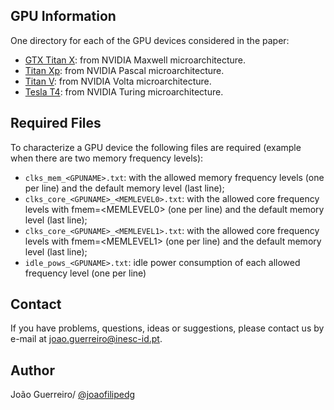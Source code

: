 ## GPU Information

One directory for each of the GPU devices considered in the paper:

* [GTX Titan X](https://github.com/hpc-ulisboa/gpuPTXModel/tree/master/gpu_info/gtxtitanx): from NVIDIA Maxwell microarchitecture.
* [Titan Xp](https://github.com/hpc-ulisboa/gpuPTXModel/tree/master/gpu_info/titanxp): from NVIDIA Pascal microarchitecture.
* [Titan V](https://github.com/hpc-ulisboa/gpuPTXModel/tree/master/gpu_info/titanv): from NVIDIA Volta microarchitecture.
* [Tesla T4](https://github.com/hpc-ulisboa/gpuPTXModel/tree/master/gpu_info/teslat4): from NVIDIA Turing microarchitecture.

## Required Files

To characterize a GPU device the following files are required (example when there are two memory frequency levels):
* ``clks_mem_<GPUNAME>.txt``: with the allowed memory frequency levels (one per line) and the default memory level (last line);
* ``clks_core_<GPUNAME>_<MEMLEVEL0>.txt``: with the allowed core frequency levels with fmem=\<MEMLEVEL0\> (one per line) and the default memory level (last line);
* ``clks_core_<GPUNAME>_<MEMLEVEL1>.txt``: with the allowed core frequency levels with fmem=\<MEMLEVEL1\> (one per line) and the default memory level (last line);
* ``idle_pows_<GPUNAME>.txt``: idle power consumption of each allowed frequency level (one per line)

## Contact
If you have problems, questions, ideas or suggestions, please contact us by e-mail at joao.guerreiro@inesc-id.pt.

## Author
João Guerreiro/ [@joaofilipedg](https://github.com/joaofilipedg)

